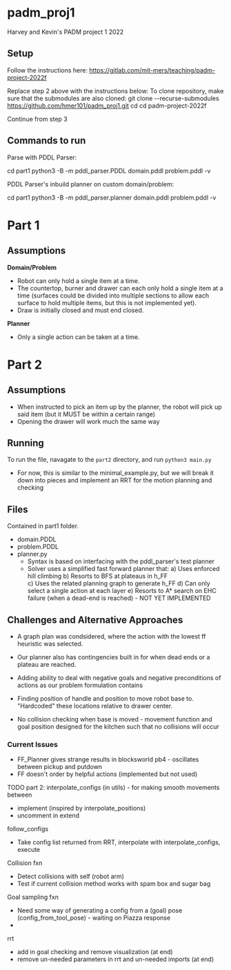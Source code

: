 # padm_proj1
Harvey and Kevin's PADM project 1 2022

## Setup
Follow the instructions here: https://gitlab.com/mit-mers/teaching/padm-project-2022f

Replace step 2 above with the instructions below:
To clone repository, make sure that the submodules are also cloned:
git clone --recurse-submodules https://github.com/hmer101/padm_proj1.git
cd cd padm-project-2022f

Continue from step 3


## Commands to run


Parse with PDDL Parser:

cd part1
python3 -B -m pddl_parser.PDDL domain.pddl problem.pddl -v


PDDL Parser's inbuild planner on custom domain/problem:

cd part1
python3 -B -m pddl_parser.planner domain.pddl problem.pddl -v


# Part 1
## Assumptions
**Domain/Problem**
- Robot can only hold a single item at a time.
- The countertop, burner and drawer can each only hold a single item at a time (surfaces could be divided into multiple sections to allow each surface to hold multiple items, but this is not implemented yet).
- Draw is initially closed and must end closed.

**Planner**
- Only a single action can be taken at a time.

# Part 2
## Assumptions
 - When instructed to pick an item up by the planner, the robot will pick up said item (but it MUST be within a certain range)
 - Opening the drawer will work much the same way
## Running
To run the file, navagate to the `part2` directory, and run `python3 main.py`
 - For now, this is similar to the minimal_example.py, but we will break it down into pieces and implement an RRT for the motion planning and checking

## Files
Contained in part1 folder.

- domain.PDDL
- problem.PDDL
- planner.py
    - Syntax is based on interfacing with the pddl_parser's test planner
    - Solver uses a simplified fast forward planner that:
       a) Uses enforced hill climbing
       b) Resorts to BFS at plateaus in h_FF     
       c) Uses the related planning graph to generate h_FF
       d) Can only select a single action at each layer
       e) Resorts to A* search on EHC failure (when a dead-end is reached) - NOT YET IMPLEMENTED

## Challenges and Alternative Approaches
- A graph plan was condsidered, where the action with the lowest ff heuristic was selected.
- Our planner also has contingencies built in for when dead ends or a plateau are reached.
- Adding ability to deal with negative goals and negative preconditions of actions as our problem formulation contains 


- Finding position of handle and position to move robot base to. "Hardcoded" these locations relative to drawer center.
- No collision checking when base is moved - movement function and goal position designed for the kitchen such that no collisions will occur


### Current Issues
- FF_Planner gives strange results in blocksworld pb4 - oscillates between pickup and putdown 
- FF doesn't order by helpful actions (implemented but not used)


TODO part 2:
interpolate_configs (in utils) - for making smooth movements between 
- implement (inspired by interpolate_positions)
- uncomment in extend

follow_configs
- Take config list returned from RRT, interpolate with interpolate_configs, execute



Collision fxn
- Detect collisions with self (robot arm)
- Test if current collision method works with spam box and sugar bag


Goal sampling fxn
- Need some way of generating a config from a (goal) pose (config_from_tool_pose) - waiting on Piazza response
- 

rrt
- add in goal checking and remove visualization (at end)
- remove un-needed parameters in rrt and un-needed imports (at end)

